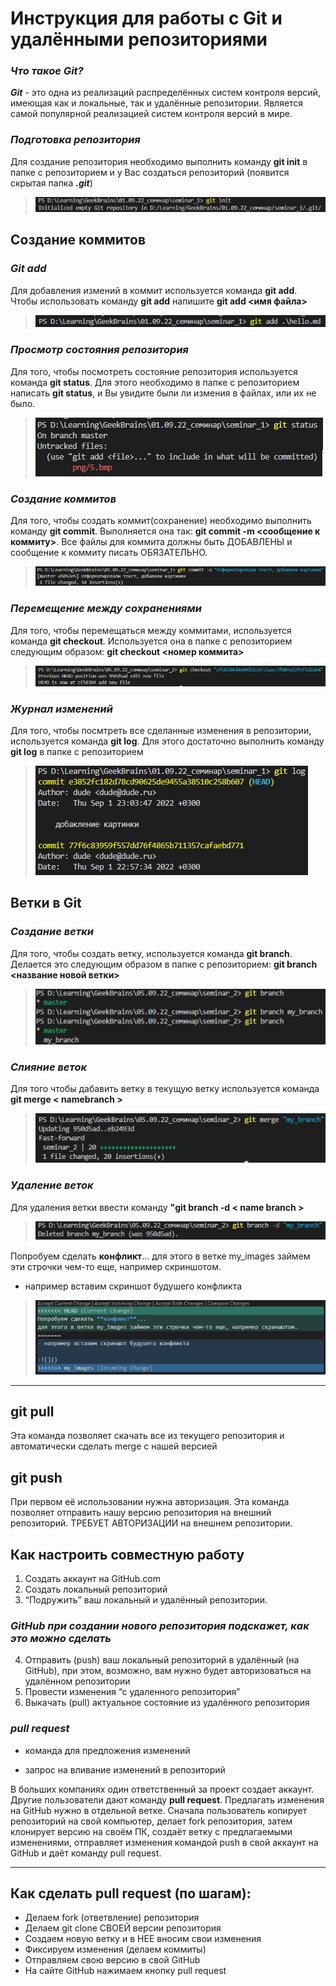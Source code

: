 # **Инструкция для работы с Git и удалёнными репозиториями**

### *Что такое Git?*
***Git*** - это одна из реализаций распределённых систем контроля версий, имеющая как
и локальные, так и удалённые репозитории. Является самой популярной реализацией
систем контроля версий в мире.

### *Подготовка репозитория*
Для создание репозитория необходимо выполнить команду **git init** в папке с 
репозиторием и у Вас создаться репозиторий (появится скрытая папка ***.git***)

>![](./png/1.bmp)

## **Создание коммитов**

### *Git add*
Для добавления измений в коммит используется команда **git add**. 
Чтобы использовать команду **git add** напишите **git add <имя файла>**

>![](./png/2.bmp)

### *Просмотр состояния репозитория*
Для того, чтобы посмотреть состояние репозитория используется команда **git status**.
Для этого необходимо в папке с репозиторием написать **git status**, и Вы увидите 
были ли измения в файлах, или их не было.

>![](./png/5.bmp)

### *Создание коммитов*
Для того, чтобы создать коммит(сохранение) необходимо выполнить команду **git commit**. 
Выполняется она так: **git commit -m <сообщение к коммиту>**. Все файлы для коммита
должны быть ДОБАВЛЕНЫ и сообщение к коммиту писать ОБЯЗАТЕЛЬНО.

>![](./png/3.bmp)

### *Перемещение между сохранениями*
Для того, чтобы перемещаться между коммитами, используется команда **git checkout**. 
Используется она в папке с репозиторием следующим образом: **git checkout <номер коммита>**

>![](./png/6.bmp)

### *Журнал изменений*
Для того, чтобы посмтреть все сделанные изменения в репозитории, используется команда 
**git log**. Для этого достаточно выполнить команду **git log** в папке с репозиторием

>![](./png/4.bmp)

## **Ветки в Git**

### *Создание ветки*

Для того, чтобы создать ветку, используется команда **git branch**. Делается это 
следующим образом в папке с репозиторием: **git branch <название новой ветки>**

>![](./png/7.bmp)

### *Слияние веток*

Для того чтобы дабавить ветку в текущую ветку используется команда **git merge < namebranch >**

>![](./png/8.bmp)

### *Удаление веток*
Для удаления ветки ввести команду **"git branch -d < name branch >**

>![](./png/9.bmp)

Попробуем сделать **конфликт**...
для этого в ветке my_images займем эти строчки чем-то еще, например скриншотом.
- например вставим скриншот будушего конфликта

>![](./png/10.bmp)

---

## **git pull**
Эта команда позволяет скачать все из текущего репозитория и автоматически сделать merge с нашей версией

## **git push**
При первом её использовании нужна авторизация.
Эта команда позволяет отправить нашу версию репозитория на внешний репозиторий. ТРЕБУЕТ АВТОРИЗАЦИИ на внешнем репозитории.

## **Как настроить совместную работу**

1. Создать аккаунт на GitHub.com
2. Создать локальный репозиторий
3. “Подружить” ваш локальный и удалённый репозитории. 
    
### *GitHub при создании нового репозитория подскажет, как это можно сделать*
    
4. Отправить (push) ваш локальный репозиторий в удалённый (на GitHub), при этом, возможно, вам нужно будет авторизоваться на удалённом репозитории
5. Провести изменения “с удаленного репозитория”
6. Выкачать (pull) актуальное состояние из удалённого репозитория

### *pull request*

- команда для предложения изменений 

- запрос на вливание изменений в репозиторий

В больших компаниях один ответственный за проект создает аккаунт. Другие пользователи дают команду **pull request**. Предлагать изменения на GitHub нужно в отдельной ветке. 
Сначала пользователь копирует репозиторий на свой компьютер, делает fork репозитория, затем клонирует версию на своём ПК, создаёт ветку с предлагаемыми изменениями, отправляет изменения командой push в свой аккаунт на GitHub и даёт команду pull request.

---

## **Как сделать pull request (по шагам):**

- Делаем fork (ответвление) репозитория
- Делаем git clone СВОЕЙ версии репозитория
- Создаем новую ветку и в НЕЕ вносим свои изменения
- Фиксируем изменения (делаем коммиты)
- Отправляем свою версию в свой GitHub
- На сайте GitHub нажимаем кнопку pull request

